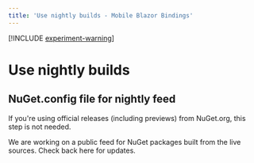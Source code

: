 ```yaml
---
title: 'Use nightly builds - Mobile Blazor Bindings'
---
```


[!INCLUDE [experiment-warning](../includes/experiment-warning.md)]

# Use nightly builds

## NuGet.config file for nightly feed

If you're using official releases (including previews) from NuGet.org, this step is not needed.

We are working on a public feed for NuGet packages built from the live sources. Check back here for updates.
